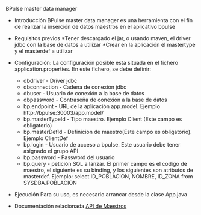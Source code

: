 BPulse master data manager

- Introducción
BPulse master data manager es una herramienta con el fin de realizar la inserción de datos maestros en el aplicativo bpulse

- Requisitos previos
*Tener descargado el jar, o usando maven, el driver jdbc con la base de datos a utilizar
*Crear en la aplicación el mastertype y el masterdef a utilizar

- Configuración: La configuración posible esta situada en el fichero application.properties. En este fichero, se debe definir:
  * dbdriver - Driver jdbc
  * dbconnection - Cadena de conexión jdbc
  * dbuser - Usuario de conexión a la base de datos
  * dbpassword - Contraseña de conexión a la base de datos
  * bp.endpoint - URL de la aplicación app.model. Ejemplo http://bpulse:30003/app.model/
  * bp.masterTypeId - Tipo maestro. Ejemplo Client (Este campo es obligatorio)
  * bp.masterDefId - Definicion de maestro(Este campo es obligatorio). Ejemplo ClientDef
  * bp.login - Usuario de acceso a bpulse. Este usuario debe tener asignado el grupo API
  * bp.password - Password del usuario
  * bp.query - petición SQL a lanzar. El primer campo es el codigo de maestro, el siguiente es su binding, y los siguientes son atributos de masterdef. Ejemplo: select ID_POBLACION, NOMBRE, ID_ZONA from SYSDBA.POBLACION
  
- Ejecución
  Para su uso, es necesario arrancar desde la clase App.java

- Documentación relacionada
 [API de Maestros](http://www.bpulse.io/wiki/rest-api-gestion-maestros/)
